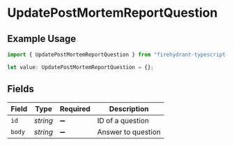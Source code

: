 # UpdatePostMortemReportQuestion

## Example Usage

```typescript
import { UpdatePostMortemReportQuestion } from "firehydrant-typescript-sdk/models/components";

let value: UpdatePostMortemReportQuestion = {};
```

## Fields

| Field              | Type               | Required           | Description        |
| ------------------ | ------------------ | ------------------ | ------------------ |
| `id`               | *string*           | :heavy_minus_sign: | ID of a question   |
| `body`             | *string*           | :heavy_minus_sign: | Answer to question |